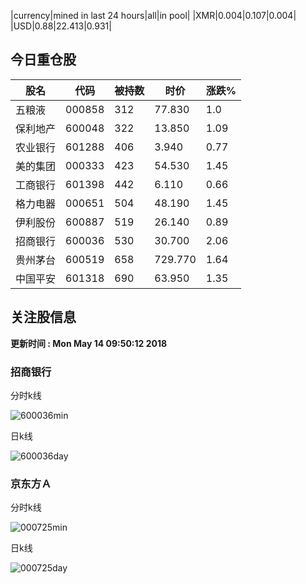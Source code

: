 |currency|mined in last 24 hours|all|in pool|
|XMR|0.004|0.107|0.004|
|USD|0.88|22.413|0.931|

## 今日重仓股 

|股名|代码|被持数|时价|涨跌%|
|---|---|---|---|---|
|五粮液|000858|312|77.830|1.0|
|保利地产|600048|322|13.850|1.09|
|农业银行|601288|406|3.940|0.77|
|美的集团|000333|423|54.530|1.45|
|工商银行|601398|442|6.110|0.66|
|格力电器|000651|504|48.190|1.45|
|伊利股份|600887|519|26.140|0.89|
|招商银行|600036|530|30.700|2.06|
|贵州茅台|600519|658|729.770|1.64|
|中国平安|601318|690|63.950|1.35|

## 关注股信息
**更新时间 : Mon May 14 09:50:12 2018**
### 招商银行 
分时k线

![600036min](http://image.sinajs.cn/newchart/min/n/sh600036.gif)

日k线

![600036day](http://image.sinajs.cn/newchart/daily/n/sh600036.gif)

### 京东方Ａ 
分时k线

![000725min](http://image.sinajs.cn/newchart/min/n/sz000725.gif)

日k线

![000725day](http://image.sinajs.cn/newchart/daily/n/sz000725.gif)
